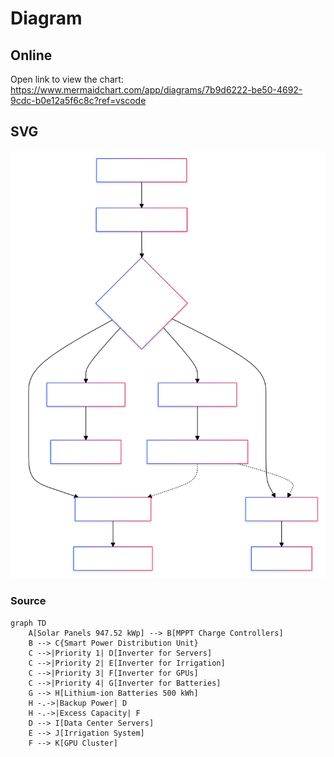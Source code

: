 # Diagram


## Online
Open link to view the chart: 
https://www.mermaidchart.com/app/diagrams/7b9d6222-be50-4692-9cdc-b0e12a5f6c8c?ref=vscode


## SVG

![Alt text](./Diagram.svg)

### Source
```
graph TD
    A[Solar Panels 947.52 kWp] --> B[MPPT Charge Controllers]
    B --> C{Smart Power Distribution Unit}
    C -->|Priority 1| D[Inverter for Servers]
    C -->|Priority 2| E[Inverter for Irrigation]
    C -->|Priority 3| F[Inverter for GPUs]
    C -->|Priority 4| G[Inverter for Batteries]
    G --> H[Lithium-ion Batteries 500 kWh]
    H -.->|Backup Power| D
    H -.->|Excess Capacity| F
    D --> I[Data Center Servers]
    E --> J[Irrigation System]
    F --> K[GPU Cluster]
```